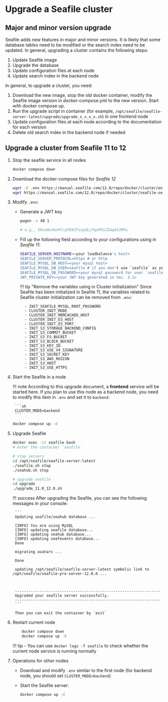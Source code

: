 # Upgrade a Seafile cluster

## Major and minor version upgrade

Seafile adds new features in major and minor versions. It is likely that some database tables need to be modified or the search index need to be updated. In general, upgrading a cluster contains the following steps:

1. Update Seafile image
2. Upgrade the database
3. Update configuration files at each node
4. Update search index in the backend node

In general, to upgrade a cluster, you need:

1. Download the new image, stop the old docker container, modify the Seafile image version in docker-compose.yml to the new version. Start with docker compose up.
2. Run the upgrade script in container (for example, `/opt/seafile/seafile-server-latest/upgrade/upgrade_x_x_x_x.sh`) in one frontend node
3. Update configuration files at each node according to the documentation for each version
4. Delete old search index in the backend node if needed

## Upgrade a cluster from Seafile 11 to 12

1. Stop the seafile service in all nodes

    ```sh
    docker compose down
    ```

2. Download the docker-compose files for *Seafile 12*

    ```sh
    wget -O .env https://manual.seafile.com/12.0/repo/docker/cluster/env
    wget https://manual.seafile.com/12.0/repo/docker/cluster/seafile-server.yml
    ```

3. Modify `.env`:

    - Generate a JWT key

        ```sh
        pwgen -s 40 1

        # e.g., EkosWcXonPCrpPE9CFsnyQLLPqoPhSJZaqA3JMFw
        ```

    - Fill up the following field according to your configurations using in *Seafile 11*:

        ```sh
        SEAFILE_SERVER_HOSTNAME=<your loadbalance's host>
        SEAFILE_SERVER_PROTOCOL=https # or http
        SEAFILE_MYSQL_DB_HOST=<your mysql host>
        SEAFILE_MYSQL_DB_USER=seafile # if you don't use `seafile` as your Seafile server's account, please correct it
        SEAFILE_MYSQL_DB_PASSWORD=<your mysql password for user `seafile`>
        JWT_PRIVATE_KEY=<your JWT key generated in Sec. 3.1>
        ```

        !!! tip "Remove the variables using in Cluster initialization"
            Since Seafile has been initialized in Seafile 11, the variables related to Seafile cluster initialization can be removed from `.env`:

            - INIT_SEAFILE_MYSQL_ROOT_PASSWORD
            - CLUSTER_INIT_MODE
            - CLUSTER_INIT_MEMCACHED_HOST
            - CLUSTER_INIT_ES_HOST
            - CLUSTER_INIT_ES_PORT
            - INIT_S3_STORAGE_BACKEND_CONFIG
            - INIT_S3_COMMIT_BUCKET
            - INIT_S3_FS_BUCKET
            - INIT_S3_BLOCK_BUCKET
            - INIT_S3_KEY_ID
            - INIT_S3_USE_V4_SIGNATURE
            - INIT_S3_SECRET_KEY
            - INIT_S3_AWS_REGION
            - INIT_S3_HOST
            - INIT_S3_USE_HTTPS

4. Start the Seafile in a node

    !!! note
        According to this upgrade document, a **frontend** service will be started here. If you plan to use this node as a backend node, you need to modify this item in `.env` and set it to `backend`:

        ```sh
        CLUSTER_MODE=backend
        ```

    ```sh
    docker compose up -d
    ```

5. Upgrade Seafile

    ```sh
    docker exec -it seafile bash
    # enter the container `seafile`

    # stop servers
    cd /opt/seafile/seafile-server-latest
    ./seafile.sh stop
    ./seahub.sh stop
    
    # upgrade seafile
    cd upgrade
    ./upgrade_11.0_12.0.sh
    ```

    !!! success
        After upgrading the Seafile, you can see the following messages in your console:

        ```
        Updating seafile/seahub database ...

        [INFO] You are using MySQL
        [INFO] updating seafile database...
        [INFO] updating seahub database...
        [INFO] updating seafevents database...
        Done

        migrating avatars ...

        Done

        updating /opt/seafile/seafile-server-latest symbolic link to /opt/seafile/seafile-pro-server-12.0.6 ...



        -----------------------------------------------------------------
        Upgraded your seafile server successfully.
        -----------------------------------------------------------------
        ```

        Then you can exit the container by `exit`

6. Restart current node

    ```sh
        docker compose down
        docker compose up -d
    ```

    !!! tip 
        - You can use `docker logs -f seafile` to check whether the current node service is running normally

7. Operations for other nodes

    - Download and modify `.env` similar to the first node (for backend node, you should set `CLUSTER_MODE=backend`)

    - Start the Seafile server:
        ```sh
        docker compose up -d
        ```     

